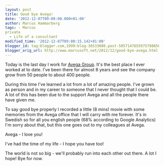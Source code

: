```yaml
---
layout: post
title: Good bye Avega!
date: '2012-12-07T09:00:00.000+01:00'
author: Marcus Hammarberg
tags: - Marcus
private
  - Life of a consultant
modified_time: '2012-12-07T09:00:15.142+01:00'
blogger_id: tag:blogger.com,1999:blog-36533086.post-5057147655975788856
blogger_orig_url: http://www.marcusoft.net/2012/12/good-bye-avega.html
---
```



<div dir="ltr" style="text-align: left;" trbidi="on">

<div dir="ltr" style="text-align: left;" trbidi="on">

Today is the last day I work for [Avega
Group](http://www.avegagroup.se/). It's the best place I ever worked at
to date. I've been there for almost 8 years and see the company grow
from 50 people to about 400 people.

During this time I've learned a lot from a lot of amazing people. I've
grown as person and in my career to someone that I never thought that I
could be. A lot of this has been due to the support Avega and all the
people there have given me.

To say good bye properly I recorded a little (8 mins) movie with some
memories from the Avega office that I will carry with me forever. It's
in Swedish so for all you english people (68% according to Google
Analytics) I'm sorry about that, but this one goes out to
my colleagues at Avega.


<div class="separator" style="clear: both; text-align: center;">

</div>

<div style="text-align: center;">



</div>

<span style="text-align: left;">Avega - I love you!</span>

</div>

I've had the time of my life - I hope you have too!

The world is not so big - we'll probably run into each other out there.
A lot I hope!
Bye for now.

</div>
